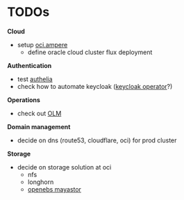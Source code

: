 # TODOs

**Cloud**
* setup [oci.ampere](https://github.com/joern-arne/oci.ampere)
  * define oracle cloud cluster flux deployment

**Authentication**
* test [authelia](https://www.authelia.com/)
* check how to automate keycloak ([keycloak operator](https://operatorhub.io/operator/keycloak-operator)?)

**Operations**
* check out [OLM](https://github.com/operator-framework/operator-lifecycle-manager)

**Domain management**
* decide on dns (route53, cloudflare, oci) for prod cluster

**Storage**
* decide on storage solution at oci
  * nfs
  * longhorn
  * [openebs mayastor](https://github.com/openebs/mayastor)


